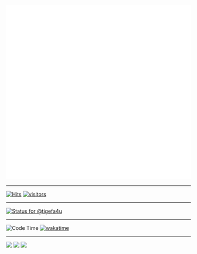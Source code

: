![Metrics](/github-metrics.svg)

<hr />

[![Hits](https://hits.seeyoufarm.com/api/count/incr/badge.svg?url=https%3A%2F%2Fgithub.com%2Ftigefa4u&count_bg=%2379C83D&title_bg=%23555555&icon=&icon_color=%23E7E7E7&title=hits&edge_flat=false)](https://hits.seeyoufarm.com)
[![visitors](https://visitor-badge.deta.dev/badge?page_id=tigefa4u.tigefa4u)](https://visitor-badge.deta.dev)

<hr />

[![Status for @tigefa4u](https://badge.stateful.com/tigefa4u/status.svg)](https://app.stateful.com/@tigefa4u)

<hr />

![Code Time](https://img.shields.io/endpoint?style=flat&url=https://codetime-api.datreks.com/badge/4066?logoColor=white%26project=%26recentMS=0%26showProject=false)
[![wakatime](https://wakatime.com/badge/user/d91ac116-3b65-4011-a8b7-dde470611f04.svg)](https://wakatime.com/@tigefa)

<hr \>

![](https://dcbadge.vercel.app/api/shield/213818453071495168?style=social)
[![](https://dcbadge.vercel.app/api/server/CbktyPE?style=social)](https://discord.gg/CbktyPE)
[![](https://dcbadge.vercel.app/api/shield/1026189210148929656?bot=true&style=social)](https://discord.com/oauth2/authorize?client_id=1026189210148929656&scope=bot)
